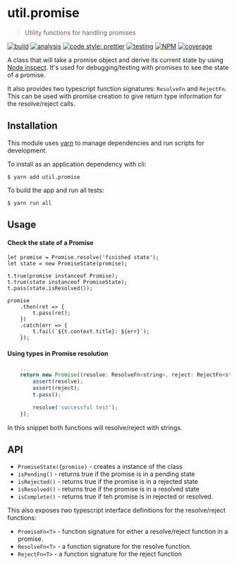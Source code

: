 # util.promise

> Utility functions for handling promises

[![build](https://circleci.com/gh/jmquigley/util.promise/tree/master.svg?style=shield)](https://circleci.com/gh/jmquigley/util.promise/tree/master)
[![analysis](https://img.shields.io/badge/analysis-tslint-9cf.svg)](https://palantir.github.io/tslint/)
[![code style: prettier](https://img.shields.io/badge/code_style-prettier-ff69b4.svg?style=flat-square)](https://github.com/prettier/prettier)
[![testing](https://img.shields.io/badge/testing-jest-blue.svg)](https://facebook.github.io/jest/)
[![NPM](https://img.shields.io/npm/v/util.promise.svg)](https://www.npmjs.com/package/util.promise)
[![coverage](https://coveralls.io/repos/github/jmquigley/util.promise/badge.svg?branch=master)](https://coveralls.io/github/jmquigley/util.promise?branch=master)

A class that will take a promise object and derive its current state
by using [Node inspect](https://nodejs.org/api/util.html#util_util_inspect_object_options).  It's used for debugging/testing with promises to see the state of a promise.

It also provides two typescript function signatures: `ResolveFn` and `RejectFn`.  This can be used with promise creation to give return type information for the resolve/reject calls.


## Installation

This module uses [yarn](https://yarnpkg.com/en/) to manage dependencies and run scripts for development.

To install as an application dependency with cli:
```
$ yarn add util.promise
```

To build the app and run all tests:
```
$ yarn run all
```


## Usage

#### Check the state of a Promise
```
let promise = Promise.resolve('finished state');
let state = new PromiseState(promise);

t.true(promise instanceof Promise);
t.true(state instanceof PromiseState);
t.pass(state.isResolved());

promise
    .then(ret => {
        t.pass(ret);
    })
    .catch(err => {
        t.fail(`${t.context.title}: ${err}`);
    });
```

#### Using types in Promise resolution
```javascript
    ...
    return new Promise((resolve: ResolveFn<string>, reject: RejectFn<string>) => {
        assert(resolve);
        assert(reject);
        t.pass();

        resolve('successful test');
    });
```

In this snippet both functions will resolve/reject with strings.


## API

- `PromiseState({promise)` - creates a instance of the class
- `isPending()` - returns true if the promise is in a pending state
- `isRejected()` - returns true if the promise is in a rejected state
- `isResolved()` - returns true if the promise is in a resolved state
- `isComplete()` - returns true if teh promise is in rejected or resolved.

This also exposes two typescript interface definitions for the resolve/reject functions:

- `PromiseFn<T>` - function signature for either a resolve/reject function in a promise.
- `ResolveFn<T>` - a function signature for the resolve function.
- `RejectFn<T>` - a function signature for the reject function

